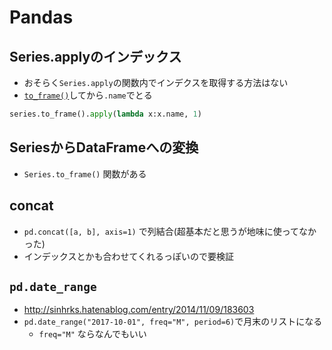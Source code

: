 # Pandas

## Series.applyのインデックス

* おそらく`Series.apply`の関数内でインデクスを取得する方法はない
* [`to_frame()`](#SeriesからDataFrameへの変換)してから`.name`でとる

```python
series.to_frame().apply(lambda x:x.name, 1)
```

## SeriesからDataFrameへの変換

* `Series.to_frame()` 関数がある

## concat

* `pd.concat([a, b], axis=1)` で列結合(超基本だと思うが地味に使ってなかった)
* インデックスとかも合わせてくれるっぽいので要検証

## `pd.date_range`

* <http://sinhrks.hatenablog.com/entry/2014/11/09/183603>
* `pd.date_range("2017-10-01", freq="M", period=6)`で月末のリストになる
  * `freq="M"` ならなんでもいい